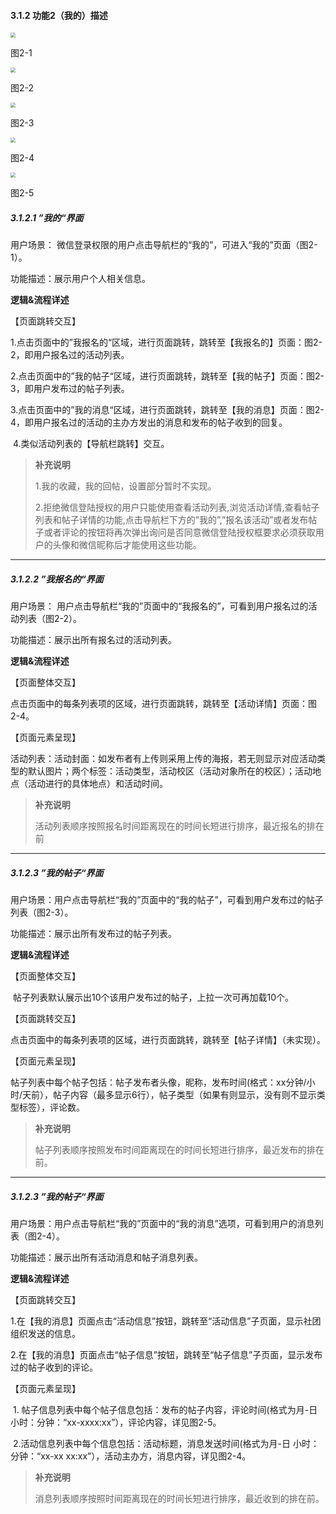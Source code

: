 #### 3.1.2 功能2（我的）描述

<img src="../pic/7-0_我的.png" style="zoom:50%" >

图2-1

<img src="../pic/8-0_我报名的.png" style="zoom:50%" >

图2-2

<img src="../pic/9-0_我的帖子.png" style="zoom:50%" >

图2-3

<img src="../pic/10-0_我的消息（活动通知）.png" style="zoom:50%" >

图2-4

<img src="../pic/10-1_我的消息（帖子消息）.png" style="zoom:50%" >

图2-5

##### 3.1.2.1 ”我的“界面

用户场景： 微信登录权限的用户点击导航栏的“我的”，可进入“我的”页面（图2-1）。

 功能描述：展示用户个人相关信息。

**逻辑&流程详述**

【页面跳转交互】

​	1.点击页面中的”我报名的“区域，进行页面跳转，跳转至【我报名的】页面：图2-2，即用户报名过的活动列表。

​	2.点击页面中的”我的帖子“区域，进行页面跳转，跳转至【我的帖子】页面：图2-3，即用户发布过的帖子列表。

​	3.点击页面中的”我的消息“区域，进行页面跳转，跳转至【我的消息】页面：图2-4，即用户报名过的活动的主办方发出的消息和发布的帖子收到的回复。

​	4.类似活动列表的【导航栏跳转】交互。

> **补充说明**
>
> 1.我的收藏，我的回帖，设置部分暂时不实现。
>
> 2.拒绝微信登陆授权的用户只能使用查看活动列表,浏览活动详情,查看帖子列表和帖子详情的功能,点击导航栏下方的”我的”,”报名该活动”或者发布帖子或者评论的按钮将再次弹出询问是否同意微信登陆授权框要求必须获取用户的头像和微信昵称后才能使用这些功能。

---



##### 3.1.2.2 ”我报名的“界面

用户场景： 用户点击导航栏“我的”页面中的“我报名的”，可看到用户报名过的活动列表（图2-2）。

 功能描述：展示出所有报名过的活动列表。

**逻辑&流程详述**

【页面整体交互】

​	点击页面中的每条列表项的区域，进行页面跳转，跳转至【活动详情】页面：图2-4。

【页面元素呈现】

​	活动列表：活动封面：如发布者有上传则采用上传的海报，若无则显示对应活动类型的默认图片；两个标签：活动类型，活动校区（活动对象所在的校区）；活动地点（活动进行的具体地点）和活动时间。

> **补充说明**
>
> 活动列表顺序按照报名时间距离现在的时间长短进行排序，最近报名的排在前

------



##### 3.1.2.3 ”我的帖子“界面

用户场景：用户点击导航栏“我的”页面中的“我的帖子”，可看到用户发布过的帖子列表（图2-3）。

 功能描述：展示出所有发布过的帖子列表。

**逻辑&流程详述**

【页面整体交互】

​	 帖子列表默认展示出10个该用户发布过的帖子，上拉一次可再加载10个。

【页面跳转交互】

​	点击页面中的每条列表项的区域，进行页面跳转，跳转至【帖子详情】（未实现）。

【页面元素呈现】

​	帖子列表中每个帖子包括：帖子发布者头像，昵称，发布时间(格式：xx分钟/小时/天前），帖子内容（最多显示6行），帖子类型（如果有则显示，没有则不显示类型标签），评论数。

> **补充说明**
>
> 帖子列表顺序按照发布时间距离现在的时间长短进行排序，最近发布的排在前。

------



##### 3.1.2.3 ”我的帖子“界面

用户场景：用户点击导航栏“我的”页面中的“我的消息”选项，可看到用户的消息列表（图2-4）。

 功能描述：展示出所有活动消息和帖子消息列表。

**逻辑&流程详述**

【页面跳转交互】

​	1.在【我的消息】页面点击“活动信息”按钮，跳转至“活动信息”子页面，显示社团组织发送的信息。

​	2.在【我的消息】页面点击“帖子信息”按钮，跳转至“帖子信息”子页面，显示发布过的帖子收到的评论。

【页面元素呈现】

​	1. 帖子信息列表中每个帖子信息包括：发布的帖子内容，评论时间(格式为月-日小时：分钟：“xx-xxxx:xx”），评论内容，详见图2-5。

​	2.活动信息列表中每个信息包括：活动标题，消息发送时间(格式为月-日 小时：分钟：“xx-xx xx:xx”），活动主办方，消息内容，详见图2-4。

> **补充说明**
>
> 消息列表顺序按照时间距离现在的时间长短进行排序，最近收到的排在前。

